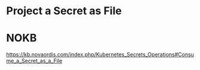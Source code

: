 # Project a Secret as File

# NOKB

https://kb.novaordis.com/index.php/Kubernetes_Secrets_Operations#Consume_a_Secret_as_a_File
